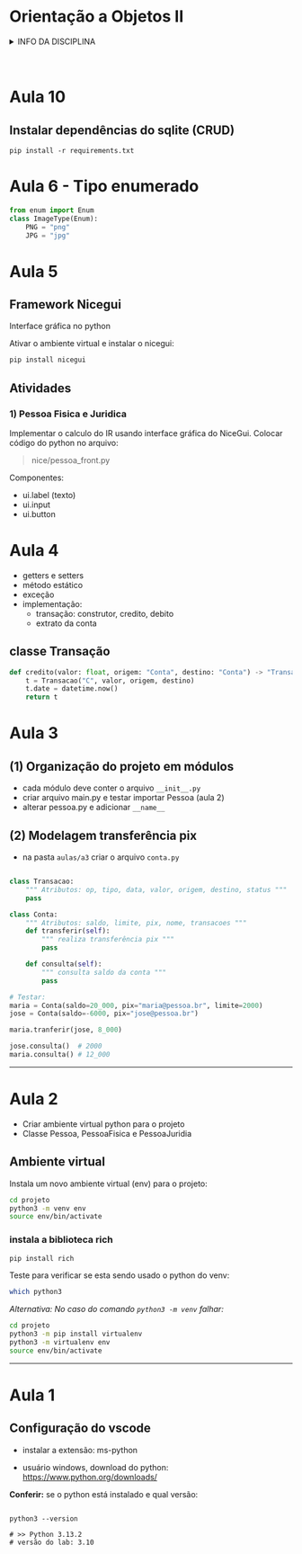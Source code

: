 # Orientação a Objetos II

<details>
<summary>INFO DA DISCIPLINA</summary>

- **[AVA](https://ava.ifpr.edu.br/course/view.php?id=13096)**
- Curso: TADS
- Período: 3°
- Horário: quarta, 19:00 às 22:20 (Lab 2)
- Período letivo: 2025/1
- Período aulas: 12/03/25 à jul/25
- **[Repositório](https://github.com/fscheidt/oo2)**

</details>
<br><br>


# Aula 10


## Instalar dependências do sqlite (CRUD)
```
pip install -r requirements.txt
```




# Aula 6 - Tipo enumerado

```python
from enum import Enum
class ImageType(Enum):
    PNG = "png"
    JPG = "jpg"
```





# Aula 5

## Framework Nicegui 
Interface gráfica no python

Ativar o ambiente virtual e instalar o nicegui:

```python
pip install nicegui
```

## Atividades

### 1) Pessoa Fisica e Juridica
Implementar o calculo do IR usando interface gráfica do NiceGui. Colocar código do python no arquivo:
> nice/pessoa_front.py

Componentes:
- ui.label (texto)
- ui.input 
- ui.button




# Aula 4

- getters e setters
- método estático
- exceção
- implementação:
    - transação: construtor, credito, debito
    - extrato da conta

## classe Transação

```python
def credito(valor: float, origem: "Conta", destino: "Conta") -> "Transacao":
    t = Transacao("C", valor, origem, destino)
    t.date = datetime.now()
    return t
```


# Aula 3 

## (1) Organização do projeto em módulos

- cada módulo deve conter o arquivo `__init__.py`
- criar arquivo main.py e testar importar Pessoa (aula 2)
- alterar pessoa.py e adicionar `__name__`

## (2) Modelagem transferência pix

- na pasta `aulas/a3` criar o arquivo `conta.py`

```python

class Transacao:
    """ Atributos: op, tipo, data, valor, origem, destino, status """
    pass

class Conta: 
    """ Atributos: saldo, limite, pix, nome, transacoes """
    def transferir(self):
        """ realiza transferência pix """
        pass

    def consulta(self):
        """ consulta saldo da conta """
        pass

# Testar:
maria = Conta(saldo=20_000, pix="maria@pessoa.br", limite=2000)
jose = Conta(saldo=-6000, pix="jose@pessoa.br")

maria.tranferir(jose, 8_000)

jose.consulta()  # 2000 
maria.consulta() # 12_000

```


---

# Aula 2
- Criar ambiente virtual python para o projeto
- Classe Pessoa, PessoaFisica e PessoaJuridia

## Ambiente virtual

Instala um novo ambiente virtual (env) para o projeto:

```bash
cd projeto
python3 -m venv env
source env/bin/activate
```

### instala a biblioteca rich

```bash
pip install rich
```

Teste para verificar se esta sendo usado o python do venv:
```bash
which python3
```

*Alternativa: No caso do comando `python3 -m venv` falhar:*

```bash
cd projeto
python3 -m pip install virtualenv
python3 -m virtualenv env
source env/bin/activate
```


---


# Aula 1 

## Configuração do vscode

- instalar a extensão: ms-python

- usuário windows, download do python: https://www.python.org/downloads/

**Conferir:** se o python está instalado e qual versão:
```console

python3 --version

# >> Python 3.13.2
# versão do lab: 3.10
```

